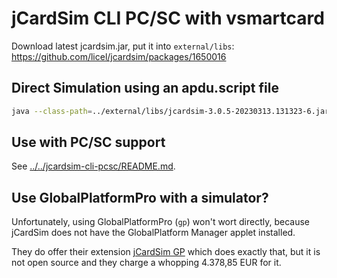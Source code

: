 # jCardSim CLI PC/SC with vsmartcard

Download latest jcardsim.jar, put it into `external/libs`:
<https://github.com/licel/jcardsim/packages/1650016>

## Direct Simulation using an apdu.script file

```bash
java --class-path=../external/libs/jcardsim-3.0.5-20230313.131323-6.jar:../examples/gradle/helloworld/build/classes/java/main/ com.licel.jcardsim.utils.APDUScriptTool ./jcardsim.properties ./apdu.script
```

## Use with PC/SC support

See [../../jcardsim-cli-pcsc/README.md](../../jcardsim-cli-pcsc/README.md).

## Use GlobalPlatformPro with a simulator?

Unfortunately, using GlobalPlatformPro (`gp`) won't wort directly, because jCardSim
does not have the GlobalPlatform Manager applet installed.

They do offer their extension [jCardSim GP](https://jcardsim.org/blogs/jcardsim-gp-global-platform-module-jcardsim)
which does exactly that, but it is not open source and they charge a whopping 4.378,85 EUR for it.
